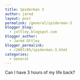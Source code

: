 ```yaml
---
title: Spiderman 3
author: jared
layout: post
permalink: /general/spiderman-3
blogger_blog:
  - jottley.blogspot.com
blogger_author:
  - Jared Ottley
blogger_permalink:
  - /2007/05/spiderman-3.html
categories:
  - General
---
```

Can I have 3 hours of my life back?
